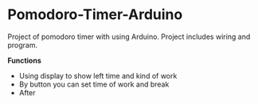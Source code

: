 # Pomodoro-Timer-Arduino
Project of pomodoro timer with using Arduino. Project includes wiring and program.

<b> Functions </b> 
- Using display to show left time and kind of work
- By button you can set time of work and break
- After 
